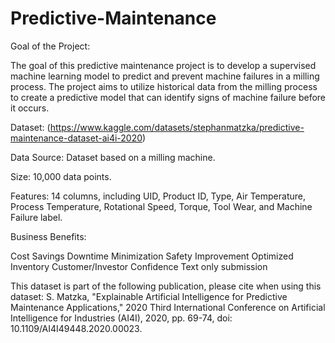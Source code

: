 # Predictive-Maintenance

Goal of the Project:

The goal of this predictive maintenance project is to develop a supervised machine learning model to predict and prevent machine failures in a milling process. The project aims to utilize historical data from the milling process to create a predictive model that can identify signs of machine failure before it occurs.

Dataset: (https://www.kaggle.com/datasets/stephanmatzka/predictive-maintenance-dataset-ai4i-2020)

Data Source: Dataset based on a milling machine.

Size: 10,000 data points.

Features: 14 columns, including UID, Product ID, Type, Air Temperature, Process Temperature, Rotational Speed, Torque, Tool Wear, and Machine Failure label.

Business Benefits:

Cost Savings
Downtime Minimization
Safety Improvement
Optimized Inventory
Customer/Investor Confidence
Text only submission

This dataset is part of the following publication, please cite when using this dataset:
S. Matzka, "Explainable Artificial Intelligence for Predictive Maintenance Applications," 2020 Third International Conference on Artificial Intelligence for Industries (AI4I), 2020, pp. 69-74, doi: 10.1109/AI4I49448.2020.00023.
